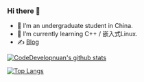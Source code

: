 ### Hi there 👋

- 🔭 I’m an undergraduate student in China.
- 🌱 I’m currently learning C++ / 嵌入式Linux.
- ✍️ [Blog](https://blog.csdn.net/weixin_45380782?spm=1000.2115.3001.5343)


[![CodeDevelopnuan's github stats](https://github-readme-stats.vercel.app/api?username=CoderResearch)](https://github.com/anuraghazra/github-readme-stats)

[![Top Langs](https://github-readme-stats.vercel.app/api/top-langs/?username=CoderResearch&layout=compact&hide=html,css,javascript)](https://github.com/anuraghazra/github-readme-stats)


<a href="https://wakatime.com/@Farmer"> </a>
          <!--START_SECTION:waka-->

<!--END_SECTION:waka-->


<!--
**Farmer-chong/Farmer-chong** is a ✨ _special_ ✨ repository because its `README.md` (this file) appears on your GitHub profile.

Here are some ideas to get you started:

- 🔭 I’m currently working on ...
- 🌱 I’m currently learning ...
- 👯 I’m looking to collaborate on ...
- 🤔 I’m looking for help with ...
- 💬 Ask me about ...
- 📫 How to reach me: ...
- 😄 Pronouns: ...
- ⚡ Fun fact: ...
-->
